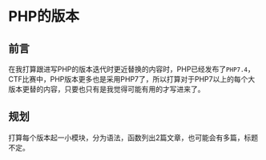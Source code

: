 # PHP的版本

## 前言

在我打算跟进写PHP的版本迭代时更近替换的内容时，PHP已经发布了`PHP7.4`，CTF比赛中，PHP版本更多也是采用PHP7了，所以打算对于PHP7以上的每个大版本更替的内容，只要也只有是我觉得可能有用的才写进来了。

## 规划

打算每个版本起一小模块，分为语法，函数列出2篇文章，也可能会有多篇，标题不定。

